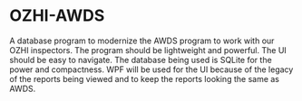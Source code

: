 # OZHI-AWDS

A database program to modernize the AWDS program to work with our OZHI inspectors.
The program should be lightweight and powerful.  The UI should be easy to navigate.
The database being used is SQLite for the power and compactness.  WPF will be used
for the UI because of the legacy of the reports being viewed and to keep the reports
looking the same as AWDS.
